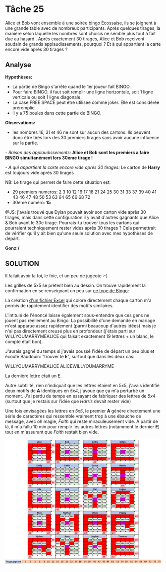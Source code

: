 # Tâche 25

Alice et Bob vont ensemble à une soirée bingo Écossaise, ils se joignent à une grande table
avec de nombreux participants. Après quelques tirages, la manière selon laquelle les nombres
sont choisis ne semble plus tout à fait due au hasard . Après exactement 30 tirages, Alice et
Bob reçoivent soudain de grands applaudissements, pourquoi ? Et à qui appartient la carte
encore vide après 30 tirages ? 

## Analyse
**Hypothèses:**
* La partie de Bingo s'arrête quand le 1er joueur fait BINGO.
* Pour faire BINGO, il faut soit remplir une ligne horizontale, soit 1 ligne verticale ou soit 1 ligne diagonale.
* La case FREE SPACE peut être utilisée comme joker. Elle est considérée préremplie.
* il y a 75 boules dans cette partie de BINGO.

**Observations:**
* les nombres 16, 31 et 46 ne sont sur aucun des cartons. Ils peuvent donc être tirés lors des 30 premiers tirages sans avoir aucune influence sur la partie.

*- Raison des applaudissements:*
**Alice et Bob sont les premiers a faire BINGO simultanément lors 30eme tirage !**

*- A qui appartient la carte encore vide après 30 tirages:*
Le carton de **Harry** est toujours vide après 30 tirages

NB: Le tirage qui permet de faire cette situation est: 
* 29 premiers numeros: 2	3	10	12	16	17	18	21	24	25	30	31	33	37	39	40	41	43	46	47	48	50	53	63	64	65	66	68	72
* 30ème numéro: **15**

@JS: j'avais trouvé que Dylan pouvait avoir son carton vide après 30 tirages, mais dans cette configuration il y avait d'autres gagnants que Alice & Bob avant le 30e tirage. Pourrais-tu trouver tous les cartons qui pourraient techniquement rester vides après 30 tirages ? Cela permettrait de vérifier qu'il y ait bien qu'une seule solution avec mes hypothèses de départ. 

**Gonz:/**
## SOLUTION

Il fallait avoir la foi, le foie, et un peu de jugeote :-)

Les grilles de 5x5 se prêtent bien au dessin. On trouve rapidement la confirmation en se renseignant un peu sur [ce type de Bingo](http://www.90ballbingos.com/75-ball-bingo-patterns.html):


La création [d'un fichier Excel](25-BINGO-A.xlsx) qui colore directement chaque carton m'a permis de rapidement identifier des motifs similaires.

L'intitulé de l'énoncé laisse également sous-entendre que ces gens ne jouent pas réellement au Bingo. La possibilité d'une demande en mariage m'est apparue assez rapidement (parmi beaucoup d'autres idées) mais je n'ai pas directement creusé plus en profondeur (j'étais parti sur WILLYOUMARRYMEALICE qui faisait exactement 19 lettres + un blanc, le compte était bon).

J'aurais gagné du temps si j'avais poussé l'idée de départ un peu plus et écouté Baudouin: "trouver le **E**", surtout que dans les deux cas:

WILLYOUMARRYMEALICE
ALICEWILLYOUMARRYME

La dernière lettre était un E.

Autre subtilité, rien n'indiquait que les lettres étaient en 5x5, j'avais identifié deux motifs de **A** identiques en *5x4*, j'avoue que ça m'a perturbé un moment. J'ai perdu du temps en essayant de fabriquer des lettres de *5x4* (surtout que je restais sur l'idée que *Harris* devait rester vide)

Une fois envisagées les lettres en *5x5*, le premier **A** génère directement une série de caractères qui ressemble vraiment trop à une ébauche de message, avec oh magie, *Faith* qui reste miraculeusement vide. A partir de là, il m'a fallu 10 min pour remplir les autres lettres (notamment le dernier **E**) tout en m'assurant que *Faith* restait bien vide.
 
![MarryMe](25-Bingo-Solved.png)

 

